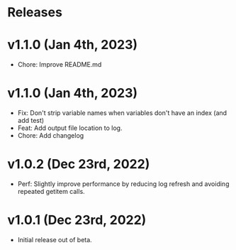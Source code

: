 # Releases

# v1.1.0 (Jan 4th, 2023)

- Chore: Improve README.md

# v1.1.0 (Jan 4th, 2023)

- Fix: Don't strip variable names when variables don't have an index (and add test)
- Feat: Add output file location to log.
- Chore: Add changelog

# v1.0.2 (Dec 23rd, 2022)

- Perf: Slightly improve performance by reducing log refresh and avoiding repeated getitem calls.

# v1.0.1 (Dec 23rd, 2022)

- Initial release out of beta.